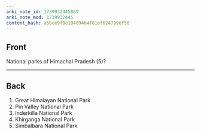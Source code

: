 ```yaml
---
anki_note_id: 1739932445869
anki_note_mod: 1739932445
content_hash: a5bce9f0e104094b4f81ef624799ef56
---
```


## Front

National parks of Himachal Pradesh (5)?

<hr/>

## Back

1. Great Himalayan National Park  
2. Pin Valley National Park  
3. Inderkilla National Park  
4. Khirganga National Park  
5. Simbalbara National Park
